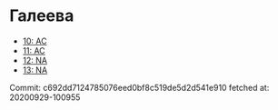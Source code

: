 # Галеева
- [10: AC](10.md)
- [11: AC](11.md)
- [12: NA](12.md)
- [13: NA](13.md)

Commit: c692dd7124785076eed0bf8c519de5d2d541e910
 fetched at: 20200929-100955
